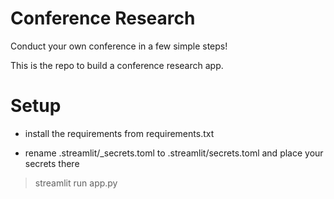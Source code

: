 # Conference Research
Conduct your own conference in a few simple steps!

This is the repo to build a conference research app.

# Setup
- install the requirements from requirements.txt

- rename .streamlit/_secrets.toml to .streamlit/secrets.toml and place your secrets there

>streamlit run app.py

